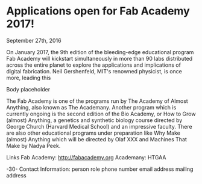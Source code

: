 # Applications open for Fab Academy 2017!

September 27th, 2016

On January 2017, the 9th edition of the bleeding-edge educational program Fab Academy will kickstart simultaneously in more than 90 labs distributed across the entire planet to explore the applications and implications of digital fabrication. Neil Gershenfeld, MIT's renowned physicist, is once more, leading this  

Body placeholder

The Fab Academy is one of the programs run by The Academy of Almost Anything, also known as The Academany. Another program which is currently ongoing is the second edition of the Bio Academy, or How to Grow (almost) Anything, a genetics and synthetic biology course directed by George Church (Harvard Medical School) and an impressive faculty. There are also other educational programs under preparation like Why Make (almost) Anything which will be directed by Olaf XXX and Machines That Make by Nadya Peek.

Links
Fab Academy: http://fabacademy.org
Academany:
HTGAA

-30-
Contact Information:
person
role
phone number
email address
mailing address
